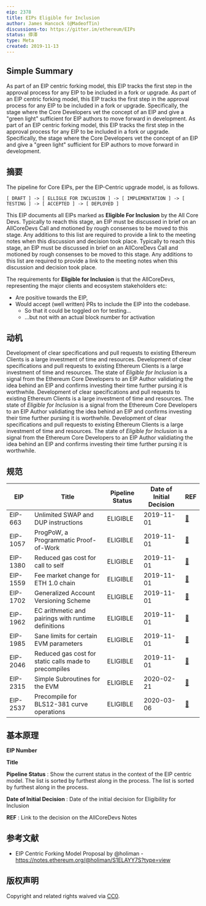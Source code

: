 ```yaml
---
eip: 2378
title: EIPs Eligible for Inclusion
author: James Hancock (@MadeofTin)
discussions-to: https://gitter.im/ethereum/EIPs
status: 停滞
type: Meta
created: 2019-11-13
---
```


## Simple Summary

As part of an EIP centric forking model, this EIP tracks the first step in the approval process for any EIP to be included in a fork or upgrade. As part of an EIP centric forking model, this EIP tracks the first step in the approval process for any EIP to be included in a fork or upgrade. Specifically, the stage where the Core Developers vet the concept of an EIP and give a "green light" sufficient for EIP authors to move forward in development. As part of an EIP centric forking model, this EIP tracks the first step in the approval process for any EIP to be included in a fork or upgrade. Specifically, the stage where the Core Developers vet the concept of an EIP and give a "green light" sufficient for EIP authors to move forward in development.

## 摘要

The pipeline for Core EIPs, per the EIP-Centric upgrade model, is as follows.
```
[ DRAFT ] -> [ ELLIGLE FOR INCLUSION ] -> [ IMPLEMENTATION ] -> [ TESTING ] -> [ ACCEPTED ] -> [ DEPLOYED ]
```

This EIP documents all EIPs marked as **Eligible For Inclusion** by the All Core Devs. Typically to reach this stage, an EIP must be discussed in brief on an AllCoreDevs Call and motioned by rough consenses to be moved to this stage. Any additions to this list are required to provide a link to the meeting notes when this discussion and decision took place. Typically to reach this stage, an EIP must be discussed in brief on an AllCoreDevs Call and motioned by rough consenses to be moved to this stage. Any additions to this list are required to provide a link to the meeting notes when this discussion and decision took place.

The requirements for **Eligible for Inclusion** is that the AllCoreDevs, representing the major clients and ecosystem stakeholders etc:

 - Are positive towards the EIP,
 - Would accept (well written) PRs to include the EIP into the codebase.
    - So that it could be toggled on for testing…
    - …but not with an actual block number for activation

## 动机

Development of clear specifications and pull requests to existing Ethereum Clients is a large investment of time and resources. Development of clear specifications and pull requests to existing Ethereum Clients is a large investment of time and resources. The state of *Eligible for Inclusion* is a signal from the Ethereum Core Developers to an EIP Author validiating the idea behind an EIP and  confirms investing their time further pursing it is worthwhile. Development of clear specifications and pull requests to existing Ethereum Clients is a large investment of time and resources. The state of *Eligible for Inclusion* is a signal from the Ethereum Core Developers to an EIP Author validiating the idea behind an EIP and  confirms investing their time further pursing it is worthwhile. Development of clear specifications and pull requests to existing Ethereum Clients is a large investment of time and resources. The state of *Eligible for Inclusion* is a signal from the Ethereum Core Developers to an EIP Author validiating the idea behind an EIP and  confirms investing their time further pursing it is worthwhile.

## 规范

| EIP      | Title                                                 | Pipeline Status | Date of Initial Decision | REF                                                                                                    |
| -------- | ----------------------------------------------------- | --------------- | ------------------------ | ------------------------------------------------------------------------------------------------------ |
| EIP-663  | Unlimited SWAP and DUP instructions                   | ELIGIBLE        | 2019-11-01               | [🔗](https://github.com/ethereum/pm/blob/master/All%20Core%20Devs%20Meetings/Meeting%2074.md)           |
| EIP-1057 | ProgPoW, a Programmatic Proof-of-Work                 | ELIGIBLE        | 2019-11-01               | [🔗](https://github.com/ethereum/pm/blob/master/All%20Core%20Devs%20Meetings/Meeting%2074.md)           |
| EIP-1380 | Reduced gas cost for call to self                     | ELIGIBLE        | 2019-11-01               | [🔗](https://github.com/ethereum/pm/blob/master/All%20Core%20Devs%20Meetings/Meeting%2074.md)           |
| EIP-1559 | Fee market change for ETH 1.0 chain                   | ELIGIBLE        | 2019-11-01               | [🔗](https://github.com/ethereum/pm/blob/master/All%20Core%20Devs%20Meetings/Meeting%2074.md)           |
| EIP-1702 | Generalized Account Versioning Scheme                 | ELIGIBLE        | 2019-11-01               | [🔗](https://github.com/ethereum/pm/blob/master/All%20Core%20Devs%20Meetings/Meeting%2074.md)           |
| EIP-1962 | EC arithmetic and pairings with runtime definitions   | ELIGIBLE        | 2019-11-01               | [🔗](https://github.com/ethereum/pm/blob/master/All%20Core%20Devs%20Meetings/Meeting%2074.md)           |
| EIP-1985 | Sane limits for certain EVM parameters                | ELIGIBLE        | 2019-11-01               | [🔗](https://github.com/ethereum/pm/blob/master/All%20Core%20Devs%20Meetings/Meeting%2074.md)           |
| EIP-2046 | Reduced gas cost for static calls made to precompiles | ELIGIBLE        | 2019-11-01               | [🔗](https://github.com/ethereum/pm/blob/master/All%20Core%20Devs%20Meetings/Meeting%2074.md)           |
| EIP-2315 | Simple Subroutines for the EVM                        | ELIGIBLE        | 2020-02-21               | [🔗](https://github.com/ethereum/pm/blob/master/All%20Core%20Devs%20Meetings/Meeting%2081.md#decisions) |
| EIP-2537 | Precompile for BLS12-381 curve operations             | ELIGIBLE        | 2020-03-06               | [🔗](https://github.com/ethereum/pm/blob/master/All%20Core%20Devs%20Meetings/Meeting%2082.md)           |

## 基本原理

**EIP Number**

**Title**

**Pipeline Status** : Show the current status in the context of the EIP centric model. The list is sorted by furthest along in the process. The list is sorted by furthest along in the process.

**Date of Initial Decision** : Date of the initial decision for Eligibility for Inclusion

**REF** : Link to the decision on the AllCoreDevs Notes


## 参考文献

 - EIP Centric Forking Model Proposal by @holiman - https://notes.ethereum.org/@holiman/S1ELAYY7S?type=view



## 版权声明
Copyright and related rights waived via [CC0](../LICENSE.md).
